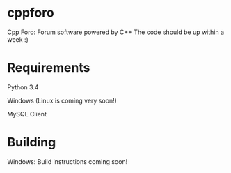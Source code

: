 cppforo
=======

Cpp Foro: Forum software powered by C++
The code should be up within a week :)


Requirements
=====
Python 3.4

Windows (Linux is coming very soon!)

MySQL Client

Building
=====
Windows: Build instructions coming soon!
